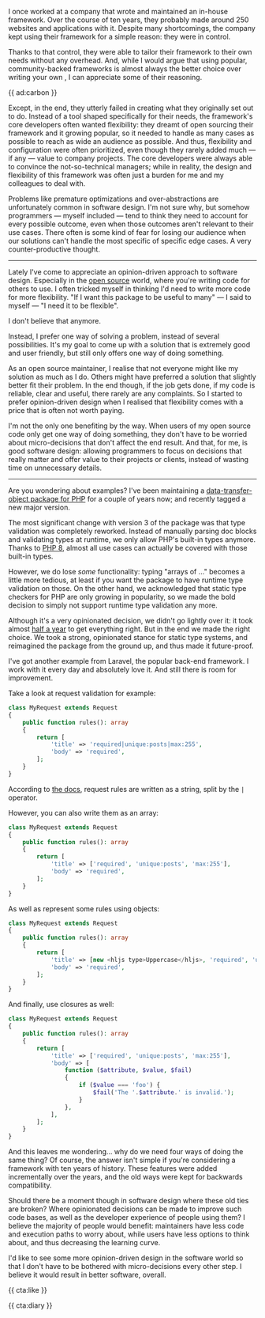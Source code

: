 I once worked at a company that wrote and maintained an in-house framework. Over the course of ten years, they probably
made around 250 websites and applications with it. Despite many shortcomings, the company kept using their framework for
a simple reason: they were in control.

Thanks to that control, they were able to tailor their framework to their own needs without any overhead. And, while I
would argue that using popular, community-backed frameworks is almost always the better
choice over writing your own , I can appreciate some of their reasoning.

{{ ad:carbon }}

Except, in the end, they utterly failed in creating what they originally set out to do. Instead of a tool shaped
specifically for their needs, the framework's core developers often wanted flexibility: they dreamt of open sourcing
their framework and it growing popular, so it needed to handle as many cases as possible to reach as wide an audience as
possible. And thus, flexibility and configuration were often prioritized, even though they rarely added much — if any —
value to company projects. The core developers were always able to convince the not-so-technical managers; while in
reality, the design and flexibility of this framework was often just a burden for me and my colleagues to deal with.

Problems like premature optimizations and over-abstractions are unfortunately common in software design. I'm not sure
why, but somehow programmers — myself included — tend to think they need to account for every possible outcome, even when those
outcomes aren't relevant to their use cases. There often is some kind of fear for losing our audience when our solutions
can't handle the most specific of specific edge cases. A very counter-productive thought.

---

Lately I've come to appreciate an opinion-driven approach to software design. Especially in
the [open source](*https://spatie.be/open-source?search=&sort=-downloads) world, where you're writing code for others to
use. I often tricked myself in thinking I'd need to write more code for more flexibility. "If I want this package to be
useful to many" — I said to myself — "I need it to be flexible".

I don't believe that anymore.

Instead, I prefer one way of solving a problem, instead of several possibilities. It's my goal to come up with a
solution that is extremely good and user friendly, but still only offers one way of doing something.

As an open source maintainer, I realise that not everyone might like my solution as much as I do. Others might have preferred a solution that slightly better fit their problem. In the end though, if the job gets done, if my code is reliable,
clear and useful, there rarely are any complaints. So I started to prefer opinion-driven design when I realised that
flexibility comes with a price that is often not worth paying.

I'm not the only one benefiting by the way. When users of my open source code only get one way of doing something, they
don't have to be worried about micro-decisions that don't affect the end result. And that, for me, is good software
design: allowing programmers to focus on decisions that really matter and offer value to their projects or clients,
instead of wasting time on unnecessary details.

---

Are you wondering about examples? I've been maintaining
a [data-transfer-object package for PHP](*https://github.com/spatie/data-transfer-object) for a couple of years now; and
recently tagged a new major version.

The most significant change with version 3 of the package was that type validation was completely reworked. Instead of
manually parsing doc blocks and validating types at runtime, we only allow PHP's built-in types anymore. Thanks
to [PHP 8](*/blog/new-in-php-8), almost all use cases can actually be covered with those built-in types.

However, we do lose _some_ functionality: typing "arrays of …" becomes a little more tedious, at least if you want the
package to have runtime type validation on those. On the other hand, we acknowledged that static type checkers for PHP are
only growing in popularity, so we made the bold decision to simply not support runtime type validation any more.

Although it's a very opinionated decision, we didn't go lightly over it: it took
almost [half a year](*https://github.com/spatie/data-transfer-object/issues/151) to get everything right. But in the end
we made the right choice. We took a strong, opinionated stance for static type systems, and reimagined the package from the ground
up, and thus made it future-proof.

I've got another example from Laravel, the popular back-end framework. I work with it every day and absolutely love it.
And still there is room for improvement.

Take a look at request validation for example:

```php
class MyRequest extends Request
{
    public function rules(): array
    {
        return [
            'title' => 'required|unique:posts|max:255',
            'body' => 'required',
        ];
    }
}
```

According to [the docs](*https://laravel.com/docs/8.x/validation#creating-form-requests), request rules are written as a
string, split by the `|` operator.

However, you can also write them as an array:

```php
class MyRequest extends Request
{
    public function rules(): array
    {
        return [
            'title' => ['required', 'unique:posts', 'max:255'],
            'body' => 'required',
        ];
    }
}
```

As well as represent some rules using objects:

```php
class MyRequest extends Request
{
    public function rules(): array
    {
        return [
            'title' => [new <hljs type>Uppercase</hljs>, 'required', 'unique:posts', 'max:255'],
            'body' => 'required',
        ];
    }
}
```

And finally, use closures as well:

```php
class MyRequest extends Request
{
    public function rules(): array
    {
        return [
            'title' => ['required', 'unique:posts', 'max:255'],
            'body' => [
                function ($attribute, $value, $fail) 
                {
                    if ($value === 'foo') {
                        $fail('The '.$attribute.' is invalid.');
                    }
                },
            ],
        ];
    }
}
```

And this leaves me wondering… why do we need four ways of doing the same thing? Of course, the answer isn't simple if you're considering a framework with ten years of history. These features were added incrementally over the years, and the old ways were kept for backwards compatibility.

Should there be a moment though in software design where these old ties are broken? Where opinionated decisions can be made to improve such code bases, as well as the developer experience of people using them? I believe the majority of people would benefit: maintainers have less code and execution paths to worry about, while users have less options to think about, and thus decreasing the learning curve. 

I'd like to see some more opinion-driven design in the software world so that I don't have to be bothered with micro-decisions every other step. I believe it would result in better software, overall.

{{ cta:like }}

{{ cta:diary }}
